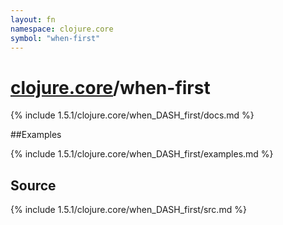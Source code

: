 ```yaml
---
layout: fn
namespace: clojure.core
symbol: "when-first"
---
```


# [clojure.core](../)/when-first

{% include 1.5.1/clojure.core/when_DASH_first/docs.md %}

##Examples

{% include 1.5.1/clojure.core/when_DASH_first/examples.md %}
## Source
{% include 1.5.1/clojure.core/when_DASH_first/src.md %}

